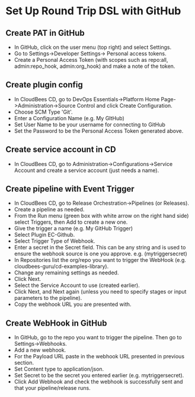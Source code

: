 # Set Up Round Trip DSL with GitHub #

## Create PAT in GitHub ##

- In GitHub, click on the user menu (top right) and select Settings.
- Go to Settings->Developer Settings-> Personal access tokens.
- Create a Personal Access Token (with scopes such as repo:all, admin:repo_hook, admin:org_hook) and make a note of the token.

## Create plugin config ##

- In CloudBees CD, go to DevOps Essentials->Platform Home Page->Administration->Source Control and click Create Configuration.
- Choose SCM Type 'Git'.
- Enter a Configuration Name (e.g. My GItHub)
- Set User Name to be your username for connecting to GitHub
- Set the Password to be the Personal Access Token generated above.

## Create service account in CD ##

- In CloudBees CD, go to Administration->Configurations->Service Account and create a service account (just needs a name).

## Create pipeline with Event Trigger ##

- In CloudBees CD, go to Release Orchestration->Pipelines (or Releases).
- Create a pipeline as needed.
- From the Run menu (green box with white arrow on the right hand side) select Triggers, then Add to create a new one.
- Give the trigger a name (e.g. My GitHub Trigger)
- Select Plugin EC-Github.
- Select Trigger Type of Webhook.
- Enter a secret in the Secret field.  This can be any string and is used to ensure the webhook source is one you approve.  e.g. (mytriggersecret)
- In Repositories list the org/repo you want to trigger the WebHook (e.g. cloudbees-guru/cd-examples-library).
- Change any remaining settings as needed.
- Click Next.
- Select the Service Account to use (created earlier).
- Click Next, and Next again (unless you need to specify stages or input parameters to the pipeline).
- Copy the webhook URL you are presented with.

## Create WebHook in GitHub ##

- In GitHub, go to the repo you want to trigger the pipeline.  Then go to Settings->Webhooks.
- Add a new webhook.
- For the Payload URL paste in the webhook URL presented in previous section.
- Set Content type to application/json.
- Set Secret to be the secret you entered earlier (e.g. mytriggersecret).
- Click Add Webhook and check the webhook is successfully sent and that your pipeline/release runs.